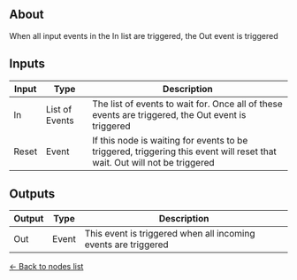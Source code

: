 ## About
When all input events in the In list are triggered, the Out event is triggered

## Inputs
Input | Type | Description
------------ | ------|-------
In | List of Events | The list of events to wait for. Once all of these events are triggered, the Out event is triggered
Reset | Event | If this node is waiting for events to be triggered, triggering this event will reset that wait. Out will not be triggered

## Outputs
Output | Type| Description
------------ | -------|------
Out | Event | This event is triggered when all incoming events are triggered

[<- Back to nodes list](Nodes)
